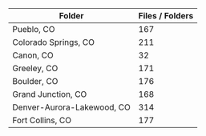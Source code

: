 | Folder                     |   Files / Folders |
|----------------------------|-------------------|
| Pueblo, CO                 |               167 |
| Colorado Springs, CO       |               211 |
| Canon, CO                  |                32 |
| Greeley, CO                |               171 |
| Boulder, CO                |               176 |
| Grand Junction, CO         |               168 |
| Denver-Aurora-Lakewood, CO |               314 |
| Fort Collins, CO           |               177 |